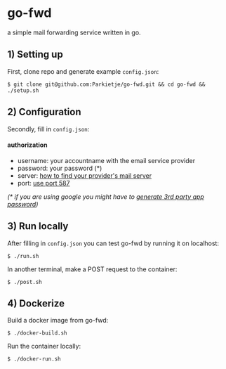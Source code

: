 # go-fwd
a simple mail forwarding service written in go.

## 1) Setting up
First, clone repo and generate example `config.json`:

`$ git clone git@github.com:Parkietje/go-fwd.git && cd go-fwd && ./setup.sh`


## 2) Configuration
Secondly, fill in `config.json`:

#### authorization

- username: your accountname with the email service provider
- password: your password (*)
- server: [how to find your provider's mail server](https://serversmtp.com/what-is-my-smtp/)
- port: [use port 587](https://www.mailgun.com/blog/which-smtp-port-understanding-ports-25-465-587/)

_(* if you are using google you might have to [generate 3rd party app password](https://support.google.com/accounts/answer/185833))_

## 3) Run locally
After filling in `config.json` you can test go-fwd by running it on localhost:

`$ ./run.sh`

In another terminal, make a POST request to the container:

`$ ./post.sh`

## 4) Dockerize
Build a docker image from go-fwd:

`$ ./docker-build.sh`

Run the container locally:

`$ ./docker-run.sh`


